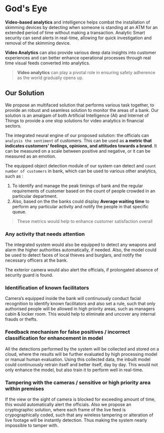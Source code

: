 # God's Eye

**Video-based analytics** and intelligence helps combat the installation of skimming devices by detecting when someone is standing at an ATM for an extended period of time without making a transaction. Analytic Smart security can send alerts in real-time, allowing for quick investigation and removal of the skimming device.

**Video Analytics** can also provide various deep data insights into customer experiences and can better enhance operational processes through real time visual feeds converted into analytics.

> **Video analytics** can play a pivotal role in ensuring safety adherence as the world gradually opens up.

## Our Solution

We propose an multifaced solution that performs various task together, to provide an robust and seamless solution to monitor the areas of a bank. Our solution is an amalgam of both Artificial Intelligence (AI) and Internet of Things to provide a one stop solutions for video analytics in financial sectors. 

The integrated neural engine of our proposed solution: the officials can `analysis the sentiment` of customers. This can be used as **a metric that indicates customers' feelings, opinions, and attitudes towards a brand**. It can be measured on a scale between positive and negative, or it can be measured as an emotion.

The equipped object detection module of our system can detect and `count number of customers` in bank, which can be used to various other analytics, such as :

1. To identify and manage the peak timings of bank and the regular requirements of customer based on the count of people crowded in an particular department.
2. Also, based on the the banks could display **Average waiting time** to perform any particular activity and notify the people in that specific queue.

>  These metrics would help to enhance customer satisfaction overall

### Any activity that needs attention

The integrated system would also be equipped to detect any weapons and alarm the higher authorities automatically, if needed. Also, the model could be used to detect faces of local thieves and burglars, and notify the necessary officers at the bank.

The exterior camera would also alert the officials, if prolongated absence of security guard is found.

### Identification of known facilitators

Camera’s equipped inside the bank will continuously conduct facial recognition to identify known facilitators and also set a rule, such that only authorised people will be allowed in high priority areas, such as managers cabin & locker room. This would help to eliminate and uncover any internal frauds or thefts.

### Feedback mechanism for false positives / incorrect classification for enhancement in model

All the detections performed by the system will be collected and stored on a cloud, where the results will be further evaluated by high processing model or manual human evaluation. Using this collected data, the inbuilt model could continuously retrain itself and better itself, day by day. This would not only enhance the model, but also train it to perform well in real-time.

### Tampering with the cameras / sensitive or high priority area within premises

If the view or the sight of camera is blocked for exceeding amount of time, this would automatically alert the officials. Also we propose an cryptographic solution, where each frame of the live feed is crypographically coded, such that any wireless tampering or alteration of live footage will be instantly detection. Thus making the system nearly impossible to tamper with.
